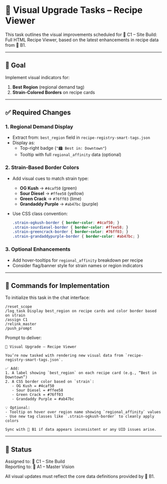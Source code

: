 # 📄 Visual Upgrade Tasks – Recipe Viewer

This task outlines the visual improvements scheduled for 📄 C1 – Site Build: Full HTML Recipe Viewer, based on the latest enhancements in recipe data from 📘 B1.

---

## 🎯 Goal

Implement visual indicators for:
1. **Best Region** (regional demand tag)
2. **Strain-Colored Borders** on recipe cards

---

## ✅ Required Changes

### 1. Regional Demand Display
- Extract from: `best_region` field in `recipe-registry-smart-tags.json`
- Display as:
  - Top-right badge (`"🏙️ Best in: Downtown"`)
  - Tooltip with full `regional_affinity` data (optional)

### 2. Strain-Based Border Colors
- Add visual cues to match strain type:
  - **OG Kush** → `#4caf50` (green)
  - **Sour Diesel** → `#ffee58` (yellow)
  - **Green Crack** → `#76ff03` (lime)
  - **Grandaddy Purple** → `#ab47bc` (purple)

- Use CSS class convention:
  ```css
  .strain-ogkush-border { border-color: #4caf50; }
  .strain-sourdiesel-border { border-color: #ffee58; }
  .strain-greencrack-border { border-color: #76ff03; }
  .strain-grandaddypurple-border { border-color: #ab47bc; }
  ```

### 3. Optional Enhancements
- Add hover-tooltips for `regional_affinity` breakdown per recipe
- Consider flag/banner style for strain names or region indicators

---

## 🔧 Commands for Implementation
To initialize this task in the chat interface:

```
/reset_scope
/log_task Display best_region on recipe cards and color border based on strain
/assign C1
/relink_master
/push_prompt
```

Prompt to deliver:
```
🎯 Visual Upgrade – Recipe Viewer

You’re now tasked with rendering new visual data from `recipe-registry-smart-tags.json`.

✅ Add:
1. A label showing `best_region` on each recipe card (e.g., “Best in Downtown”)
2. A CSS border color based on `strain`:
   - OG Kush = #4caf50
   - Sour Diesel = #ffee58
   - Green Crack = #76ff03
   - Grandaddy Purple = #ab47bc

💡 Optional:
- Tooltip on hover over region name showing `regional_affinity` values
- Use new tag classes like `.strain-ogkush-border` to cleanly apply colors

Sync with 📘 B1 if data appears inconsistent or any UID issues arise.
```

---

## 🧭 Status
Assigned to: 📄 C1 – Site Build  
Reporting to: 🧠 A1 – Master Vision

All visual updates must reflect the core data definitions provided by 📘 B1.
